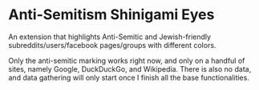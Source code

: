 # Anti-Semitism Shinigami Eyes
 
An extension that highlights Anti-Semitic and Jewish-friendly subreddits/users/facebook pages/groups with different colors.

Only the anti-semitic marking works right now, and only on a handful of sites, namely Google, DuckDuckGo, and Wikipedia. There is also no data, and data gathering will only start once I finish all the base functionalities.
